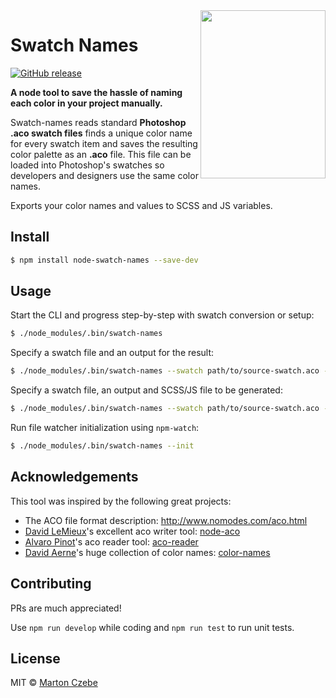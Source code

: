 
<img align="right" src="https://user-images.githubusercontent.com/2728671/32230886-6946c520-be54-11e7-9cf3-8e33a35cb20d.png" width="200" height="269" />

# Swatch Names

[![GitHub release](https://img.shields.io/github/release/czebe/node-swatch-names.svg)](https://github.com/czebe/node-swatch-names)

**A node tool to save the hassle of naming each color in your project manually.**

Swatch-names reads standard **Photoshop .aco swatch files** finds a unique color name for every swatch item and saves the resulting color palette as an **.aco** file. This file can be loaded into Photoshop's swatches so developers and designers use the same color names.

Exports your color names and values to SCSS and JS variables.

## Install

```sh
$ npm install node-swatch-names --save-dev
```

## Usage

Start the CLI and progress step-by-step with swatch conversion or setup:

```sh
$ ./node_modules/.bin/swatch-names
```

Specify a swatch file and an output for the result:

```sh
$ ./node_modules/.bin/swatch-names --swatch path/to/source-swatch.aco --output path/to/result-swatch.aco
```

Specify a swatch file, an output and SCSS/JS file to be generated:

```sh
$ ./node_modules/.bin/swatch-names --swatch path/to/source-swatch.aco --output path/to/result-swatch.aco --scss path/to/colors.scss --js path/to/colors.js
```

Run file watcher initialization using `npm-watch`:

```sh
$ ./node_modules/.bin/swatch-names --init
```

## Acknowledgements

This tool was inspired by the following great projects:

- The ACO file format description: http://www.nomodes.com/aco.html
- [David LeMieux](https://github.com/lemieuxster)'s excellent aco writer tool: [node-aco](https://github.com/lemieuxster/node-aco)
- [Alvaro Pinot](https://github.com/alvaropinot)'s aco reader tool: [aco-reader](https://github.com/alvaropinot/aco-reader)
- [David Aerne](https://github.com/meodai)'s huge collection of color names: [color-names](https://github.com/meodai/color-names)


## Contributing

PRs are much appreciated!

Use `npm run develop` while coding and `npm run test` to run unit tests.

## License

MIT &copy; [Marton Czebe](https://github.com/czebe)
